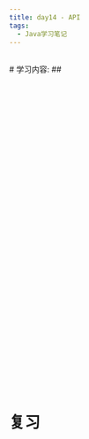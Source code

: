 ```yaml
---
title: day14 - API
tags:
  - Java学习笔记
---
```


<br/>
# 学习内容:
## <br/>

### 
```java

```

<br/><br/>
### 
```java

```

<br/><br/>
### 
```java

```

<br/><br/>
### 
```java

```

<br/><br/>
### 
```java

```

<br/><br/>
### 
```java

```

<br/><br/>
### 
```java

```

<br/><br/>
### 
```java

```

<br/><br/>
# 复习<br/>

### 
```java

```

<br/><br/>
### 
```java

```

<br/><br/>
### 
```java

```

<br/><br/>
### 
```java

```